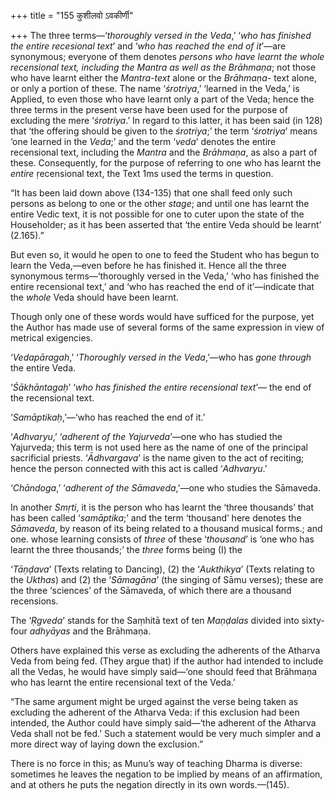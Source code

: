 +++
title = "155 कुशीलवो ऽवकीर्णी"

+++
The three terms—‘*thoroughly versed in the Veda*,’ ‘*who has finished
the entire recesional text*’ and ‘*who has reached the end of it*’—are
synonymous; everyone of them denotes *persons who have learnt the whole
recensional text, including the Mantra as well as the Brāhmaṇa*; not
those who have learnt either the *Mantra-text* alone or the *Brāhmaṇa-*
text alone, or only a portion of these. The name ‘*śrotriya*,’ ‘learned
in the Veda,’ is Applied, to even those who have learnt only a part of
the Veda; hence the three terms in the present verse have been used for
the purpose of excluding the mere ‘*śrotriya*.’ In regard to this
latter, it has been said (in 128) that ‘the offering should be given to
the *śrotriya*;’ the term ‘*śrotriya*’ means ‘one learned in the
*Veda*;’ and the term ‘*veda*’ denotes the entire recensional text,
including the *Mantra* and the *Brāhmaṇa*, as also a part of these.
Consequently, for the purpose of referring to one who has learnt the
*entire* ṛecensional text, the Text 1ms used the terms in question.

“It has been laid down above (134-135) that one shall feed only such
persons as belong to one or the other *stage*; and until one has learnt
the entire Vedic text, it is not possible for one to cuter upon the
state of the Householder; as it has been asserted that ‘the entire Veda
should be learnt’ (2.165).”

But even so, it would he open to one to feed the Student who has begun
to learn the Veda,—even before he has finished it. Hence all the three
synonymous terms—‘thoroughly versed in the Veda,’ ‘who has finished the
entire recensional text,’ and ‘who has reached the end of it’—indicate
that the *whole* Veda should have been learnt.

Though only one of these words would have sufficed for the purpose, yet
the Author has made use of several forms of the same expression in view
of metrical exigencies.

‘*Vedapāragah*,’ ‘*Thoroughly versed in the Veda*,’—who has *gone
through* the entire Veda.

‘*Śākhāntagaḥ*’ ‘*who has finished the entire recensional text*’— the
end of the recensional text.

‘*Samāptikaḥ*,’—‘who has reached the end of it.’

‘*Adhvaryu*,’ ‘*adherent of the Yajurveda*’—one who has studied the
Yajurveda; this term is not used here as the name of one of the
principal sacrificial priests. ‘*Ādhvargava*’ is the name given to the
act of reciting; hence the person connected with this act is called
‘*Adhvaryu*.’

‘*Chāndoga*,’ ‘*adherent of the Sāmaveda*,’—one who studies the
Sāmaveda.

In another *Smṛti*, it is the person who has learnt the ‘three
thousands’ that has been called ‘*samāptika*;’ and the term ‘thousand’
here denotes the *Sāmaveda*, by reason of its being related to a
thousand musical forms.; and one. whose learning consists of *three* of
these ‘*thousand*’ is ‘one who has learnt the three thousands;’ the
*three* forms being (I) the

‘*Tāṇḍava*’ (Texts relating to Dancing), (2) the ‘*Aukthikya*’ (Texts
relating to the *Ukthas*) and (2) the ‘*Sāmagāna*’ (the singing of Sāmu
verses); these are the three ‘sciences’ of the Sāmaveda, of which there
are a thousand recensions.

The ‘*Ṛgveda*’ stands for the Saṃhitā text of ten *Maṇḍalas* divided
into sixty-four *adhyāyas* and the Brāhmaṇa.

Others have explained this verse as excluding the adherents of the
Atharva Veda from being fed. (They argue that) if the author had
intended to include all the Vedas, he would have simply said—‘one should
feed that Brāhmaṇa who has learnt the entire recensional text of the
Veda.’

“The same argument might be urged against the verse being taken as
excluding the adherent of the Atharva Veda: if this exclusion had been
intended, the Author could have simply said—‘the adherent of the Atharva
Veda shall not be fed.’ Such a statement would be very much simpler and
a more direct way of laying down the exclusion.”

There is no force in this; as Munu’s way of teaching Dharma is diverse:
sometimes he leaves the negation to be implied by means of an
affirmation, and at others he puts the negation directly in its own
words.—(145).


